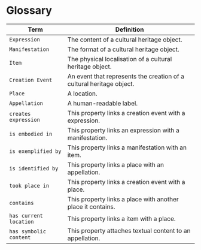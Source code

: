 # Glossary
| Term | Definition |
| ---- | ---------- |
| `Expression` | The content of a cultural heritage object. |
| `Manifestation` | The format of a cultural heritage object. |
| `Item` | The physical localisation of a cultural heritage object. |
| `Creation Event` | An event that represents the creation of a cultural heritage object. |
| `Place` | A location. |
| `Appellation` | A human-readable label. |
| `creates expression` | This property links a creation event with a expression. |
| `is embodied in` | This property links an expression with a manifestation. |
| `is exemplified by` | This property links a manifestation with an item. |
| `is identified by` | This property links a place with an appellation. |
| `took place in` | This property links a creation event with a place. |
| `contains` | This property links a place with another place it contains. |
| `has current location` | This property links a item with a place. |
| `has symbolic content` | This property attaches textual content to an appellation. |
